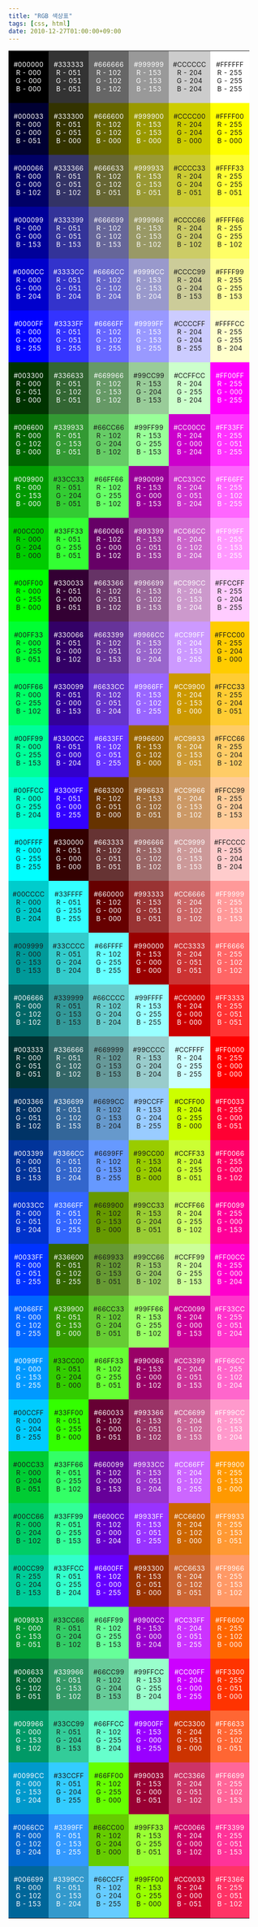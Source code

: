 ```yaml
---
title: "RGB 색상표"
tags: [css, html]
date: 2010-12-27T01:00:00+09:00
---
```


<table border="0" cellspacing="0" cellpadding="0" width="360" align="center">
<tbody>
<tr>
<td bgcolor="black" height="70" width="60" align="middle">
<p><font color="white" size="2">#000000<br />
R - 000<br />
G - 000<br />
B - 000</font></p></td>
<td bgcolor="#333333" height="70" width="60" align="middle">
<p><font color="white" size="2">#333333<br />
R - 051<br />
G - 051<br />
B - 051</font></p></td>
<td bgcolor="#666666" height="70" width="60" align="middle">
<p><font color="white" size="2">#666666<br />
R - 102<br />
G - 102<br />
B - 102</font></p></td>
<td bgcolor="#999999" height="70" width="60" align="middle">
<p><font color="white" size="2">#999999<br />
R - 153<br />
G - 153<br />
B - 153</font></p></td>
<td bgcolor="#cccccc" height="70" width="60" align="middle">
<p><font size="2">#CCCCCC<br />
R - 204<br />
G - 204<br />
B - 204</font></p></td>
<td bgcolor="white" height="70" width="60" align="middle">
<p><font size="2">#FFFFFF<br />
R - 255<br />
G - 255<br />
B - 255</font></p></td></tr>
<tr>
<td bgcolor="#000033" height="70" width="60" align="middle">
<p><font color="white" size="2">#000033<br />
R - 000<br />
G - 000<br />
B - 051</font></p></td>
<td bgcolor="#333300" height="70" width="60" align="middle">
<p><font color="white" size="2">#333300<br />
R - 051<br />
G - 051<br />
B - 000</font></p></td>
<td bgcolor="#666600" height="70" width="60" align="middle">
<p><font color="white" size="2">#666600<br />
R - 102<br />
G - 102<br />
B - 000</font></p></td>
<td bgcolor="#999900" height="70" width="60" align="middle">
<p><font color="white" size="2">#999900<br />
R - 153<br />
G - 153<br />
B - 000</font></p></td>
<td bgcolor="#cccc00" height="70" width="60" align="middle">
<p><font size="2">#CCCC00<br />
R - 204<br />
G - 204<br />
B - 000</font></p></td>
<td bgcolor="yellow" height="70" width="60" align="middle">
<p><font size="2">#FFFF00<br />
R - 255<br />
G - 255<br />
B - 000</font></p></td></tr>
<tr>
<td bgcolor="#000066" height="70" width="60" align="middle">
<p><font color="white" size="2">#000066<br />
R - 000<br />
G - 000<br />
B - 102</font></p></td>
<td bgcolor="#333366" height="70" width="60" align="middle">
<p><font color="white" size="2">#333366<br />
R - 051<br />
G - 051<br />
B - 102</font></p></td>
<td bgcolor="#666633" height="70" width="60" align="middle">
<p><font color="white" size="2">#666633<br />
R - 102<br />
G - 102<br />
B - 051</font></p></td>
<td bgcolor="#999933" height="70" width="60" align="middle">
<p><font color="white" size="2">#999933<br />
R - 153<br />
G - 153<br />
B - 051</font></p></td>
<td bgcolor="#cccc33" height="70" width="60" align="middle">
<p><font size="2">#CCCC33<br />
R - 204<br />
G - 204<br />
B - 051</font></p></td>
<td bgcolor="#ffff33" height="70" width="60" align="middle">
<p><font size="2">#FFFF33<br />
R - 255<br />
G - 255<br />
B - 051</font></p></td></tr>
<tr>
<td bgcolor="#000099" height="70" width="60" align="middle">
<p><font color="white" size="2">#000099<br />
R - 000<br />
G - 000<br />
B - 153</font></p></td>
<td bgcolor="#333399" height="70" width="60" align="middle">
<p><font color="white" size="2">#333399<br />
R - 051<br />
G - 051<br />
B - 153</font></p></td>
<td bgcolor="#666699" height="70" width="60" align="middle">
<p><font color="white" size="2">#666699<br />
R - 102<br />
G - 102<br />
B - 153</font></p></td>
<td bgcolor="#999966" height="70" width="60" align="middle">
<p><font color="white" size="2">#999966<br />
R - 153<br />
G - 153<br />
B - 102</font></p></td>
<td bgcolor="#cccc66" height="70" width="60" align="middle">
<p><font size="2">#CCCC66<br />
R - 204<br />
G - 204<br />
B - 102</font></p></td>
<td bgcolor="#ffff66" height="70" width="60" align="middle">
<p><font size="2">#FFFF66<br />
R - 255<br />
G - 255<br />
B - 102</font></p></td></tr>
<tr>
<td bgcolor="#0000cc" height="70" width="60" align="middle">
<p><font color="white" size="2">#0000CC<br />
R - 000<br />
G - 000<br />
B - 204</font></p></td>
<td bgcolor="#3333cc" height="70" width="60" align="middle">
<p><font color="white" size="2">#3333CC<br />
R - 051<br />
G - 051<br />
B - 204</font></p></td>
<td bgcolor="#6666cc" height="70" width="60" align="middle">
<p><font color="white" size="2">#6666CC<br />
R - 102<br />
G - 102<br />
B - 204</font></p></td>
<td bgcolor="#9999cc" height="70" width="60" align="middle">
<p><font color="white" size="2">#9999CC<br />
R - 153<br />
G - 153<br />
B - 204</font></p></td>
<td bgcolor="#cccc99" height="70" width="60" align="middle">
<p><font size="2">#CCCC99<br />
R - 204<br />
G - 204<br />
B - 153</font></p></td>
<td bgcolor="#ffff99" height="70" width="60" align="middle">
<p><font size="2">#FFFF99<br />
R - 255<br />
G - 255<br />
B - 153</font></p></td></tr>
<tr>
<td bgcolor="blue" height="70" width="60" align="middle">
<p><font color="white" size="2">#0000FF<br />
R - 000<br />
G - 000<br />
B - 255</font></p></td>
<td bgcolor="#3333ff" height="70" width="60" align="middle">
<p><font color="white" size="2">#3333FF<br />
R - 051<br />
G - 051<br />
B - 255</font></p></td>
<td bgcolor="#6666ff" height="70" width="60" align="middle">
<p><font color="white" size="2">#6666FF<br />
R - 102<br />
G - 102<br />
B - 255</font></p></td>
<td bgcolor="#9999ff" height="70" width="60" align="middle">
<p><font color="white" size="2">#9999FF<br />
R - 153<br />
G - 153<br />
B - 255</font></p></td>
<td bgcolor="#ccccff" height="70" width="60" align="middle">
<p><font size="2">#CCCCFF<br />
R - 204<br />
G - 204<br />
B - 255</font></p></td>
<td bgcolor="#ffffcc" height="70" width="60" align="middle">
<p><font size="2">#FFFFCC<br />
R - 255<br />
G - 255<br />
B - 204</font></p></td></tr>
<tr>
<td bgcolor="#003300" height="70" width="60" align="middle">
<p><font color="white" size="2">#003300<br />
R - 000<br />
G - 051<br />
B - 000</font></p></td>
<td bgcolor="#336633" height="70" width="60" align="middle">
<p><font color="white" size="2">#336633<br />
R - 051<br />
G - 102<br />
B - 051</font></p></td>
<td bgcolor="#669966" height="70" width="60" align="middle">
<p><font color="white" size="2">#669966<br />
R - 102<br />
G - 153<br />
B - 102</font></p></td>
<td bgcolor="#99cc99" height="70" width="60" align="middle">
<p><font size="2">#99CC99<br />
R - 153<br />
G - 204<br />
B - 153</font></p></td>
<td bgcolor="#ccffcc" height="70" width="60" align="middle">
<p><font size="2">#CCFFCC<br />
R - 204<br />
G - 255<br />
B - 204</font></p></td>
<td bgcolor="fuchsia" height="70" width="60" align="middle">
<p><font color="white" size="2">#FF00FF<br />
R - 255<br />
G - 000<br />
B - 255</font></p></td></tr>
<tr>
<td bgcolor="#006600" height="70" width="60" align="middle">
<p><font color="white" size="2">#006600<br />
R - 000<br />
G - 102<br />
B - 000</font></p></td>
<td bgcolor="#339933" height="70" width="60" align="middle">
<p><font color="white" size="2">#339933<br />
R - 051<br />
G - 153<br />
B - 051</font></p></td>
<td bgcolor="#66cc66" height="70" width="60" align="middle">
<p><font size="2">#66CC66<br />
R - 102<br />
G - 204<br />
B - 102</font></p></td>
<td bgcolor="#99ff99" height="70" width="60" align="middle">
<p><font size="2">#99FF99<br />
R - 153<br />
G - 255<br />
B - 153</font></p></td>
<td bgcolor="#cc00cc" height="70" width="60" align="middle">
<p><font color="white" size="2">#CC00CC<br />
R - 204<br />
G - 000<br />
B - 204</font></p></td>
<td bgcolor="#ff33ff" height="70" width="60" align="middle">
<p><font color="white" size="2">#FF33FF<br />
R - 255<br />
G - 051<br />
B - 255</font></p></td></tr>
<tr>
<td bgcolor="#009900" height="70" width="60" align="middle">
<p><font color="white" size="2">#009900<br />
R - 000<br />
G - 153<br />
B - 000</font></p></td>
<td bgcolor="#33cc33" height="70" width="60" align="middle">
<p><font size="2">#33CC33<br />
R - 051<br />
G - 204<br />
B - 051</font></p></td>
<td bgcolor="#66ff66" height="70" width="60" align="middle">
<p><font size="2">#66FF66<br />
R - 102<br />
G - 255<br />
B - 102</font></p></td>
<td bgcolor="#990099" height="70" width="60" align="middle">
<p><font color="white" size="2">#990099<br />
R - 153<br />
G - 000<br />
B - 153</font></p></td>
<td bgcolor="#cc33cc" height="70" width="60" align="middle">
<p><font color="white" size="2">#CC33CC<br />
R - 204<br />
G - 051<br />
B - 204</font></p></td>
<td bgcolor="#ff66ff" height="70" width="60" align="middle">
<p><font color="white" size="2">#FF66FF<br />
R - 255<br />
G - 102<br />
B - 255</font></p></td></tr>
<tr>
<td bgcolor="#00cc00" height="70" width="60" align="middle">
<p><font size="2">#00CC00<br />
R - 000<br />
G - 204<br />
B - 000</font></p></td>
<td bgcolor="#33ff33" height="70" width="60" align="middle">
<p><font size="2">#33FF33<br />
R - 051<br />
G - 255<br />
B - 051</font></p></td>
<td bgcolor="#660066" height="70" width="60" align="middle">
<p><font color="white" size="2">#660066<br />
R - 102<br />
G - 000<br />
B - 102</font></p></td>
<td bgcolor="#993399" height="70" width="60" align="middle">
<p><font color="white" size="2">#993399<br />
R - 153<br />
G - 051<br />
B - 153</font></p></td>
<td bgcolor="#cc66cc" height="70" width="60" align="middle">
<p><font color="white" size="2">#CC66CC<br />
R - 204<br />
G - 102<br />
B - 204</font></p></td>
<td bgcolor="#ff99ff" height="70" width="60" align="middle">
<p><font color="white" size="2">#FF99FF<br />
R - 255<br />
G - 153<br />
B - 255</font></p></td></tr>
<tr>
<td bgcolor="lime" height="70" width="60" align="middle">
<p><font size="2">#00FF00<br />
R - 000<br />
G - 255<br />
B - 000</font></p></td>
<td bgcolor="#330033" height="70" width="60" align="middle">
<p><font color="white" size="2">#330033<br />
R - 051<br />
G - 000<br />
B - 051</font></p></td>
<td bgcolor="#663366" height="70" width="60" align="middle">
<p><font color="white" size="2">#663366<br />
R - 102<br />
G - 051<br />
B - 102</font></p></td>
<td bgcolor="#996699" height="70" width="60" align="middle">
<p><font color="white" size="2">#996699<br />
R - 153<br />
G - 102<br />
B - 153</font></p></td>
<td bgcolor="#cc99cc" height="70" width="60" align="middle">
<p><font color="white" size="2">#CC99CC<br />
R - 204<br />
G - 153<br />
B - 204</font></p></td>
<td bgcolor="#ffccff" height="70" width="60" align="middle">
<p><font size="2">#FFCCFF<br />
R - 255<br />
G - 204<br />
B - 255</font></p></td></tr>
<tr>
<td bgcolor="#00ff33" height="70" width="60" align="middle">
<p><font size="2">#00FF33<br />
R - 000<br />
G - 255<br />
B - 051</font></p></td>
<td bgcolor="#330066" height="70" width="60" align="middle">
<p><font color="white" size="2">#330066<br />
R - 051<br />
G - 000<br />
B - 102</font></p></td>
<td bgcolor="#663399" height="70" width="60" align="middle">
<p><font color="white" size="2">#663399<br />
R - 102<br />
G - 051<br />
B - 153</font></p></td>
<td bgcolor="#9966cc" height="70" width="60" align="middle">
<p><font color="white" size="2">#9966CC<br />
R - 153<br />
G - 102<br />
B - 204</font></p></td>
<td bgcolor="#cc99ff" height="70" width="60" align="middle">
<p><font color="white" size="2">#CC99FF<br />
R - 204<br />
G - 153<br />
B - 255</font></p></td>
<td bgcolor="#ffcc00" height="70" width="60" align="middle">
<p><font size="2">#FFCC00<br />
R - 255<br />
G - 204<br />
B - 000</font></p></td></tr>
<tr>
<td bgcolor="#00ff66" height="70" width="60" align="middle">
<p><font size="2">#00FF66<br />
R - 000<br />
G - 255<br />
B - 102</font></p></td>
<td bgcolor="#330099" height="70" width="60" align="middle">
<p><font color="white" size="2">#330099<br />
R - 051<br />
G - 000<br />
B - 153</font></p></td>
<td bgcolor="#6633cc" height="70" width="60" align="middle">
<p><font color="white" size="2">#6633CC<br />
R - 102<br />
G - 051<br />
B - 204</font></p></td>
<td bgcolor="#9966ff" height="70" width="60" align="middle">
<p><font color="white" size="2">#9966FF<br />
R - 153<br />
G - 102<br />
B - 255</font></p></td>
<td bgcolor="#cc9900" height="70" width="60" align="middle">
<p><font color="white" size="2">#CC9900<br />
R - 204<br />
G - 153<br />
B - 000</font></p></td>
<td bgcolor="#ffcc33" height="70" width="60" align="middle">
<p><font size="2">#FFCC33<br />
R - 255<br />
G - 204<br />
B - 051</font></p></td></tr>
<tr>
<td bgcolor="#00ff99" height="70" width="60" align="middle">
<p><font size="2">#00FF99<br />
R - 000<br />
G - 255<br />
B - 153</font></p></td>
<td bgcolor="#3300cc" height="70" width="60" align="middle">
<p><font color="white" size="2">#3300CC<br />
R - 051<br />
G - 000<br />
B - 204</font></p></td>
<td bgcolor="#6633ff" height="70" width="60" align="middle">
<p><font color="white" size="2">#6633FF<br />
R - 102<br />
G - 051<br />
B - 255</font></p></td>
<td bgcolor="#996600" height="70" width="60" align="middle">
<p><font color="white" size="2">#996600<br />
R - 153<br />
G - 102<br />
B - 000</font></p></td>
<td bgcolor="#cc9933" height="70" width="60" align="middle">
<p><font color="white" size="2">#CC9933<br />
R - 204<br />
G - 153<br />
B - 051</font></p></td>
<td bgcolor="#ffcc66" height="70" width="60" align="middle">
<p><font size="2">#FFCC66<br />
R - 255<br />
G - 204<br />
B - 102</font></p></td></tr>
<tr>
<td bgcolor="#00ffcc" height="70" width="60" align="middle">
<p><font size="2">#00FFCC<br />
R - 000<br />
G - 255<br />
B - 204</font></p></td>
<td bgcolor="#3300ff" height="70" width="60" align="middle">
<p><font color="white" size="2">#3300FF<br />
R - 051<br />
G - 000<br />
B - 255</font></p></td>
<td bgcolor="#663300" height="70" width="60" align="middle">
<p><font color="white" size="2">#663300<br />
R - 102<br />
G - 051<br />
B - 000</font></p></td>
<td bgcolor="#996633" height="70" width="60" align="middle">
<p><font color="white" size="2">#996633<br />
R - 153<br />
G - 102<br />
B - 051</font></p></td>
<td bgcolor="#cc9966" height="70" width="60" align="middle">
<p><font color="white" size="2">#CC9966<br />
R - 204<br />
G - 153<br />
B - 102</font></p></td>
<td bgcolor="#ffcc99" height="70" width="60" align="middle">
<p><font size="2">#FFCC99<br />
R - 255<br />
G - 204<br />
B - 153</font></p></td></tr>
<tr>
<td bgcolor="aqua" height="70" width="60" align="middle">
<p><font size="2">#00FFFF<br />
R - 000<br />
G - 255<br />
B - 255</font></p></td>
<td bgcolor="#330000" height="70" width="60" align="middle">
<p><font color="white" size="2">#330000<br />
R - 051<br />
G - 000<br />
B - 000</font></p></td>
<td bgcolor="#663333" height="70" width="60" align="middle">
<p><font color="white" size="2">#663333<br />
R - 102<br />
G - 051<br />
B - 051</font></p></td>
<td bgcolor="#996666" height="70" width="60" align="middle">
<p><font color="white" size="2">#996666<br />
R - 153<br />
G - 102<br />
B - 102</font></p></td>
<td bgcolor="#cc9999" height="70" width="60" align="middle">
<p><font color="white" size="2">#CC9999<br />
R - 204<br />
G - 153<br />
B - 153</font></p></td>
<td bgcolor="#ffcccc" height="70" width="60" align="middle">
<p><font size="2">#FFCCCC<br />
R - 255<br />
G - 204<br />
B - 204</font></p></td></tr>
<tr>
<td bgcolor="#00cccc" height="70" width="60" align="middle">
<p><font size="2">#00CCCC<br />
R - 000<br />
G - 204<br />
B - 204</font></p></td>
<td bgcolor="#33ffff" height="70" width="60" align="middle">
<p><font size="2">#33FFFF<br />
R - 051<br />
G - 255<br />
B - 255</font></p></td>
<td bgcolor="#660000" height="70" width="60" align="middle">
<p><font color="white" size="2">#660000<br />
R - 102<br />
G - 000<br />
B - 000</font></p></td>
<td bgcolor="#993333" height="70" width="60" align="middle">
<p><font color="white" size="2">#993333<br />
R - 153<br />
G - 051<br />
B - 051</font></p></td>
<td bgcolor="#cc6666" height="70" width="60" align="middle">
<p><font color="white" size="2">#CC6666<br />
R - 204<br />
G - 102<br />
B - 102</font></p></td>
<td bgcolor="#ff9999" height="70" width="60" align="middle">
<p><font color="white" size="2">#FF9999<br />
R - 255<br />
G - 153<br />
B - 153</font></p></td></tr>
<tr>
<td bgcolor="#009999" height="70" width="60" align="middle">
<p><font size="2">#009999<br />
R - 000<br />
G - 153<br />
B - 153</font></p></td>
<td bgcolor="#33cccc" height="70" width="60" align="middle">
<p><font size="2">#33CCCC<br />
R - 051<br />
G - 204<br />
B - 204</font></p></td>
<td bgcolor="#66ffff" height="70" width="60" align="middle">
<p><font size="2">#66FFFF<br />
R - 102<br />
G - 255<br />
B - 255</font></p></td>
<td bgcolor="#990000" height="70" width="60" align="middle">
<p><font color="white" size="2">#990000<br />
R - 153<br />
G - 000<br />
B - 000</font></p></td>
<td bgcolor="#cc3333" height="70" width="60" align="middle">
<p><font color="white" size="2">#CC3333<br />
R - 204<br />
G - 051<br />
B - 051</font></p></td>
<td bgcolor="#ff6666" height="70" width="60" align="middle">
<p><font color="white" size="2">#FF6666<br />
R - 255<br />
G - 102<br />
B - 102</font></p></td></tr>
<tr>
<td bgcolor="#006666" height="70" width="60" align="middle">
<p><font color="white" size="2">#006666<br />
R - 000<br />
G - 102<br />
B - 102</font></p></td>
<td bgcolor="#339999" height="70" width="60" align="middle">
<p><font size="2">#339999<br />
R - 051<br />
G - 153<br />
B - 153</font></p></td>
<td bgcolor="#66cccc" height="70" width="60" align="middle">
<p><font size="2">#66CCCC<br />
R - 102<br />
G - 204<br />
B - 204</font></p></td>
<td bgcolor="#99ffff" height="70" width="60" align="middle">
<p><font size="2">#99FFFF<br />
R - 153<br />
G - 255<br />
B - 255</font></p></td>
<td bgcolor="#cc0000" height="70" width="60" align="middle">
<p><font color="white" size="2">#CC0000<br />
R - 204<br />
G - 000<br />
B - 000</font></p></td>
<td bgcolor="#ff3333" height="70" width="60" align="middle">
<p><font color="white" size="2">#FF3333<br />
R - 255<br />
G - 051<br />
B - 051</font></p></td></tr>
<tr>
<td bgcolor="#003333" height="70" width="60" align="middle">
<p><font color="white" size="2">#003333<br />
R - 000<br />
G - 051<br />
B - 051</font></p></td>
<td bgcolor="#336666" height="70" width="60" align="middle">
<p><font color="white" size="2">#336666<br />
R - 051<br />
G - 102<br />
B - 102</font></p></td>
<td bgcolor="#669999" height="70" width="60" align="middle">
<p><font size="2">#669999<br />
R - 102<br />
G - 153<br />
B - 153</font></p></td>
<td bgcolor="#99cccc" height="70" width="60" align="middle">
<p><font size="2">#99CCCC<br />
R - 153<br />
G - 204<br />
B - 204</font></p></td>
<td bgcolor="#ccffff" height="70" width="60" align="middle">
<p><font size="2">#CCFFFF<br />
R - 204<br />
G - 255<br />
B - 255</font></p></td>
<td bgcolor="red" height="70" width="60" align="middle">
<p><font color="white" size="2">#FF0000<br />
R - 255<br />
G - 000<br />
B - 000</font></p></td></tr>
<tr>
<td bgcolor="#003366" height="70" width="60" align="middle">
<p><font color="white" size="2">#003366<br />
R - 000<br />
G - 051<br />
B - 102</font></p></td>
<td bgcolor="#336699" height="70" width="60" align="middle">
<p><font color="white" size="2">#336699<br />
R - 051<br />
G - 102<br />
B - 153</font></p></td>
<td bgcolor="#6699cc" height="70" width="60" align="middle">
<p><font size="2">#6699CC<br />
R - 102<br />
G - 153<br />
B - 204</font></p></td>
<td bgcolor="#99ccff" height="70" width="60" align="middle">
<p><font size="2">#99CCFF<br />
R - 153<br />
G - 204<br />
B - 255</font></p></td>
<td bgcolor="#ccff00" height="70" width="60" align="middle">
<p><font size="2">#CCFF00<br />
R - 204<br />
G - 255<br />
B - 000</font></p></td>
<td bgcolor="#ff0033" height="70" width="60" align="middle">
<p><font color="white" size="2">#FF0033<br />
R - 255<br />
G - 000<br />
B - 051</font></p></td></tr>
<tr>
<td bgcolor="#003399" height="70" width="60" align="middle">
<p><font color="white" size="2">#003399<br />
R - 000<br />
G - 051<br />
B - 153</font></p></td>
<td bgcolor="#3366cc" height="70" width="60" align="middle">
<p><font color="white" size="2">#3366CC<br />
R - 051<br />
G - 102<br />
B - 204</font></p></td>
<td bgcolor="#6699ff" height="70" width="60" align="middle">
<p><font size="2">#6699FF<br />
R - 102<br />
G - 153<br />
B - 255</font></p></td>
<td bgcolor="#99cc00" height="70" width="60" align="middle">
<p><font size="2">#99CC00<br />
R - 153<br />
G - 204<br />
B - 000</font></p></td>
<td bgcolor="#ccff33" height="70" width="60" align="middle">
<p><font size="2">#CCFF33<br />
R - 204<br />
G - 255<br />
B - 051</font></p></td>
<td bgcolor="#ff0066" height="70" width="60" align="middle">
<p><font color="white" size="2">#FF0066<br />
R - 255<br />
G - 000<br />
B - 102</font></p></td></tr>
<tr>
<td bgcolor="#0033cc" height="70" width="60" align="middle">
<p><font color="white" size="2">#0033CC<br />
R - 000<br />
G - 051<br />
B - 204</font></p></td>
<td bgcolor="#3366ff" height="70" width="60" align="middle">
<p><font color="white" size="2">#3366FF<br />
R - 051<br />
G - 102<br />
B - 255</font></p></td>
<td bgcolor="#669900" height="70" width="60" align="middle">
<p><font size="2">#669900<br />
R - 102<br />
G - 153<br />
B - 000</font></p></td>
<td bgcolor="#99cc33" height="70" width="60" align="middle">
<p><font size="2">#99CC33<br />
R - 153<br />
G - 204<br />
B - 051</font></p></td>
<td bgcolor="#ccff66" height="70" width="60" align="middle">
<p><font size="2">#CCFF66<br />
R - 204<br />
G - 255<br />
B - 102</font></p></td>
<td bgcolor="#ff0099" height="70" width="60" align="middle">
<p><font color="white" size="2">#FF0099<br />
R - 255<br />
G - 000<br />
B - 153</font></p></td></tr>
<tr>
<td bgcolor="#0033ff" height="70" width="60" align="middle">
<p><font color="white" size="2">#0033FF<br />
R - 000<br />
G - 051<br />
B - 255</font></p></td>
<td bgcolor="#336600" height="70" width="60" align="middle">
<p><font color="white" size="2">#336600<br />
R - 051<br />
G - 102<br />
B - 255</font></p></td>
<td bgcolor="#669933" height="70" width="60" align="middle">
<p><font size="2">#669933<br />
R - 102<br />
G - 153<br />
B - 051</font></p></td>
<td bgcolor="#99cc66" height="70" width="60" align="middle">
<p><font size="2">#99CC66<br />
R - 153<br />
G - 204<br />
B - 102</font></p></td>
<td bgcolor="#ccff99" height="70" width="60" align="middle">
<p><font size="2">#CCFF99<br />
R - 204<br />
G - 255<br />
B - 153</font></p></td>
<td bgcolor="#ff00cc" height="70" width="60" align="middle">
<p><font color="white" size="2">#FF00CC<br />
R - 255<br />
G - 000<br />
B - 204</font></p></td></tr>
<tr>
<td bgcolor="#0066ff" height="70" width="60" align="middle">
<p><font color="white" size="2">#0066FF<br />
R - 000<br />
G - 102<br />
B - 255</font></p></td>
<td bgcolor="#339900" height="70" width="60" align="middle">
<p><font color="white" size="2">#339900<br />
R - 051<br />
G - 153<br />
B - 000</font></p></td>
<td bgcolor="#66cc33" height="70" width="60" align="middle">
<p><font size="2">#66CC33<br />
R - 102<br />
G - 204<br />
B - 051</font></p></td>
<td bgcolor="#99ff66" height="70" width="60" align="middle">
<p><font size="2">#99FF66<br />
R - 153<br />
G - 255<br />
B - 102</font></p></td>
<td bgcolor="#cc0099" height="70" width="60" align="middle">
<p><font color="white" size="2">#CC0099<br />
R - 204<br />
G - 000<br />
B - 153</font></p></td>
<td bgcolor="#ff33cc" height="70" width="60" align="middle">
<p><font color="white" size="2">#FF33CC<br />
R - 255<br />
G - 051<br />
B - 204</font></p></td></tr>
<tr>
<td bgcolor="#0099ff" height="70" width="60" align="middle">
<p><font color="white" size="2">#0099FF<br />
R - 000<br />
G - 153<br />
B - 255</font></p></td>
<td bgcolor="#33cc00" height="70" width="60" align="middle">
<p><font size="2">#33CC00<br />
R - 051<br />
G - 204<br />
B - 000</font></p></td>
<td bgcolor="#66ff33" height="70" width="60" align="middle">
<p><font size="2">#66FF33<br />
R - 102<br />
G - 255<br />
B - 051</font></p></td>
<td bgcolor="#990066" height="70" width="60" align="middle">
<p><font color="white" size="2">#990066<br />
R - 153<br />
G - 000<br />
B - 102</font></p></td>
<td bgcolor="#cc3399" height="70" width="60" align="middle">
<p><font color="white" size="2">#CC3399<br />
R - 204<br />
G - 051<br />
B - 153</font></p></td>
<td bgcolor="#ff66cc" height="70" width="60" align="middle">
<p><font color="white" size="2">#FF66CC<br />
R - 255<br />
G - 102<br />
B - 204</font></p></td></tr>
<tr>
<td bgcolor="#00ccff" height="70" width="60" align="middle">
<p><font size="2">#00CCFF<br />
R - 000<br />
G - 204<br />
B - 255</font></p></td>
<td bgcolor="#33ff00" height="70" width="60" align="middle">
<p><font size="2">#33FF00<br />
R - 051<br />
G - 255<br />
B - 000</font></p></td>
<td bgcolor="#660033" height="70" width="60" align="middle">
<p><font color="white" size="2">#660033<br />
R - 102<br />
G - 000<br />
B - 051</font></p></td>
<td bgcolor="#993366" height="70" width="60" align="middle">
<p><font color="white" size="2">#993366<br />
R - 153<br />
G - 051<br />
B - 102</font></p></td>
<td bgcolor="#cc6699" height="70" width="60" align="middle">
<p><font color="white" size="2">#CC6699<br />
R - 204<br />
G - 102<br />
B - 153</font></p></td>
<td bgcolor="#ff99cc" height="70" width="60" align="middle">
<p><font color="white" size="2">#FF99CC<br />
R - 255<br />
G - 153<br />
B - 204</font></p></td></tr>
<tr>
<td bgcolor="#00cc33" height="70" width="60" align="middle">
<p><font size="2">#00CC33<br />
R - 000<br />
G - 204<br />
B - 051</font></p></td>
<td bgcolor="#33ff66" height="70" width="60" align="middle">
<p><font size="2">#33FF66<br />
R - 051<br />
G - 255<br />
B - 102</font></p></td>
<td bgcolor="#660099" height="70" width="60" align="middle">
<p><font color="white" size="2">#660099<br />
R - 102<br />
G - 000<br />
B - 153</font></p></td>
<td bgcolor="#9933cc" height="70" width="60" align="middle">
<p><font color="white" size="2">#9933CC<br />
R - 153<br />
G - 051<br />
B - 204</font></p></td>
<td bgcolor="#cc66ff" height="70" width="60" align="middle">
<p><font color="white" size="2">#CC66FF<br />
R - 204<br />
G - 102<br />
B - 255</font></p></td>
<td bgcolor="#ff9900" height="70" width="60" align="middle">
<p><font color="white" size="2">#FF9900<br />
R - 255<br />
G - 153<br />
B - 000</font></p></td></tr>
<tr>
<td bgcolor="#00cc66" height="70" width="60" align="middle">
<p><font size="2">#00CC66<br />
R - 000<br />
G - 204<br />
B - 102</font></p></td>
<td bgcolor="#33ff99" height="70" width="60" align="middle">
<p><font size="2">#33FF99<br />
R - 051<br />
G - 255<br />
B - 153</font></p></td>
<td bgcolor="#6600cc" height="70" width="60" align="middle">
<p><font color="white" size="2">#6600CC<br />
R - 102<br />
G - 000<br />
B - 204</font></p></td>
<td bgcolor="#9933ff" height="70" width="60" align="middle">
<p><font color="white" size="2">#9933FF<br />
R - 153<br />
G - 051<br />
B - 255</font></p></td>
<td bgcolor="#cc6600" height="70" width="60" align="middle">
<p><font color="white" size="2">#CC6600<br />
R - 204<br />
G - 102<br />
B - 000</font></p></td>
<td bgcolor="#ff9933" height="70" width="60" align="middle">
<p><font color="white" size="2">#FF9933<br />
R - 255<br />
G - 153<br />
B - 051</font></p></td></tr>
<tr>
<td bgcolor="#00cc99" height="70" width="60" align="middle">
<p><font size="2">#00CC99<br />
R - 255<br />
G - 204<br />
B - 153</font></p></td>
<td bgcolor="#33ffcc" height="70" width="60" align="middle">
<p><font size="2">#33FFCC<br />
R - 051<br />
G - 255<br />
B - 204</font></p></td>
<td bgcolor="#6600ff" height="70" width="60" align="middle">
<p><font color="white" size="2">#6600FF<br />
R - 102<br />
G - 000<br />
B - 255</font></p></td>
<td bgcolor="#993300" height="70" width="60" align="middle">
<p><font color="white" size="2">#993300<br />
R - 153<br />
G - 051<br />
B - 000</font></p></td>
<td bgcolor="#cc6633" height="70" width="60" align="middle">
<p><font color="white" size="2">#CC6633<br />
R - 204<br />
G - 102<br />
B - 051</font></p></td>
<td bgcolor="#ff9966" height="70" width="60" align="middle">
<p><font color="white" size="2">#FF9966<br />
R - 255<br />
G - 153<br />
B - 102</font></p></td></tr>
<tr>
<td bgcolor="#009933" height="70" width="60" align="middle">
<p><font color="white" size="2">#009933<br />
R - 000<br />
G - 153<br />
B - 051</font></p></td>
<td bgcolor="#33cc66" height="70" width="60" align="middle">
<p><font size="2">#33CC66<br />
R - 051<br />
G - 204<br />
B - 102</font></p></td>
<td bgcolor="#66ff99" height="70" width="60" align="middle">
<p><font size="2">#66FF99<br />
R - 102<br />
G - 255<br />
B - 153</font></p></td>
<td bgcolor="#9900cc" height="70" width="60" align="middle">
<p><font color="white" size="2">#9900CC<br />
R - 153<br />
G - 000<br />
B - 204</font></p></td>
<td bgcolor="#cc33ff" height="70" width="60" align="middle">
<p><font color="white" size="2">#CC33FF<br />
R - 204<br />
G - 051<br />
B - 255</font></p></td>
<td bgcolor="#ff6600" height="70" width="60" align="middle">
<p><font color="white" size="2">#FF6600<br />
R - 255<br />
G - 102<br />
B - 000</font></p></td></tr>
<tr>
<td bgcolor="#006633" height="70" width="60" align="middle">
<p><font color="white" size="2">#006633<br />
R - 000<br />
G - 102<br />
B - 051</font></p></td>
<td bgcolor="#339966" height="70" width="60" align="middle">
<p><font color="white" size="2">#339966<br />
R - 051<br />
G - 153<br />
B - 102</font></p></td>
<td bgcolor="#66cc99" height="70" width="60" align="middle">
<p><font size="2">#66CC99<br />
R - 102<br />
G - 204<br />
B - 153</font></p></td>
<td bgcolor="#99ffcc" height="70" width="60" align="middle">
<p><font size="2">#99FFCC<br />
R - 153<br />
G - 255<br />
B - 204</font></p></td>
<td bgcolor="#cc00ff" height="70" width="60" align="middle">
<p><font color="white" size="2">#CC00FF<br />
R - 204<br />
G - 000<br />
B - 255</font></p></td>
<td bgcolor="#ff3300" height="70" width="60" align="middle">
<p><font color="white" size="2">#FF3300<br />
R - 255<br />
G - 051<br />
B - 000</font></p></td></tr>
<tr>
<td bgcolor="#009966" height="70" width="60" align="middle">
<p><font color="white" size="2">#009966<br />
R - 000<br />
G - 153<br />
B - 102</font></p></td>
<td bgcolor="#33cc99" height="70" width="60" align="middle">
<p><font size="2">#33CC99<br />
R - 051<br />
G - 204<br />
B - 153</font></p></td>
<td bgcolor="#66ffcc" height="70" width="60" align="middle">
<p><font size="2">#66FFCC<br />
R - 102<br />
G - 255<br />
B - 204</font></p></td>
<td bgcolor="#9900ff" height="70" width="60" align="middle">
<p><font color="white" size="2">#9900FF<br />
R - 153<br />
G - 000<br />
B - 255</font></p></td>
<td bgcolor="#cc3300" height="70" width="60" align="middle">
<p><font color="white" size="2">#CC3300<br />
R - 204<br />
G - 051<br />
B - 000</font></p></td>
<td bgcolor="#ff6633" height="70" width="60" align="middle">
<p><font color="white" size="2">#FF6633<br />
R - 255<br />
G - 102<br />
B - 051</font></p></td></tr>
<tr>
<td bgcolor="#0099cc" height="70" width="60" align="middle">
<p><font color="white" size="2">#0099CC<br />
R - 000<br />
G - 153<br />
B - 204</font></p></td>
<td bgcolor="#33ccff" height="70" width="60" align="middle">
<p><font size="2">#33CCFF<br />
R - 051<br />
G - 204<br />
B - 255</font></p></td>
<td bgcolor="#66ff00" height="70" width="60" align="middle">
<p><font size="2">#66FF00<br />
R - 102<br />
G - 255<br />
B - 000</font></p></td>
<td bgcolor="#990033" height="70" width="60" align="middle">
<p><font color="white" size="2">#990033<br />
R - 153<br />
G - 000<br />
B - 051</font></p></td>
<td bgcolor="#cc3366" height="70" width="60" align="middle">
<p><font color="white" size="2">#CC3366<br />
R - 204<br />
G - 051<br />
B - 102</font></p></td>
<td bgcolor="#ff6699" height="70" width="60" align="middle">
<p><font color="white" size="2">#FF6699<br />
R - 255<br />
G - 102<br />
B - 153</font></p></td></tr>
<tr>
<td bgcolor="#0066cc" height="70" width="60" align="middle">
<p><font color="white" size="2">#0066CC<br />
R - 000<br />
G - 102<br />
B - 204</font></p></td>
<td bgcolor="#3399ff" height="70" width="60" align="middle">
<p><font color="white" size="2">#3399FF<br />
R - 051<br />
G - 153<br />
B - 255</font></p></td>
<td bgcolor="#66cc00" height="70" width="60" align="middle">
<p><font size="2">#66CC00<br />
R - 102<br />
G - 204<br />
B - 000</font></p></td>
<td bgcolor="#99ff33" height="70" width="60" align="middle">
<p><font size="2">#99FF33<br />
R - 153<br />
G - 255<br />
B - 051</font></p></td>
<td bgcolor="#cc0066" height="70" width="60" align="middle">
<p><font color="white" size="2">#CC0066<br />
R - 204<br />
G - 000<br />
B - 102</font></p></td>
<td bgcolor="#ff3399" height="70" width="60" align="middle">
<p><font color="white" size="2">#FF3399<br />
R - 255<br />
G - 051<br />
B - 153</font></p></td></tr>
<tr>
<td bgcolor="#006699" height="70" width="60" align="middle">
<p><font color="white" size="2">#006699<br />
R - 000<br />
G - 102<br />
B - 153</font></p></td>
<td bgcolor="#3399cc" height="70" width="60" align="middle">
<p><font color="white" size="2">#3399CC<br />
R - 051<br />
G - 153<br />
B - 204</font></p></td>
<td bgcolor="#66ccff" height="70" width="60" align="middle">
<p><font size="2">#66CCFF<br />
R - 102<br />
G - 204<br />
B - 255</font></p></td>
<td bgcolor="#99ff00" height="70" width="60" align="middle">
<p><font size="2">#99FF00<br />
R - 153<br />
G - 255<br />
B - 000</font></p></td>
<td bgcolor="#cc0033" height="70" width="60" align="middle">
<p><font color="white" size="2">#CC0033<br />
R - 204<br />
G - 000<br />
B - 051</font></p></td>
<td bgcolor="#ff3366" height="70" width="60" align="middle">
<p><font color="white" size="2">#FF3366<br />
R - 255<br />
G - 051<br />
B - 102</font></p></td></tr></tbody></table>
